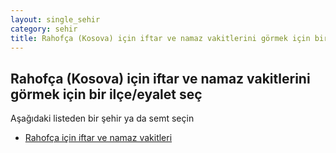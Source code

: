 ```yaml
---
layout: single_sehir
category: sehir
title: Rahofça (Kosova) için iftar ve namaz vakitlerini görmek için bir ilçe/eyalet seç
---
```



## Rahofça (Kosova) için iftar ve namaz vakitlerini görmek için bir ilçe/eyalet seç

Aşağıdaki listeden bir şehir ya da semt seçin


* [Rahofça için iftar ve namaz vakitleri](/iftar.html?sehir=Rahofça&ulke=Kosova&state=Rahofça)

